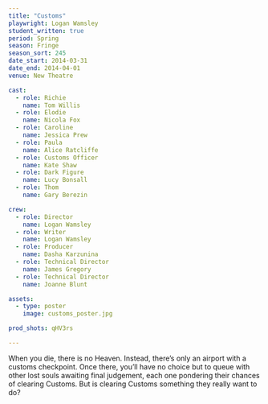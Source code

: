 ```yaml
---
title: "Customs"
playwright: Logan Wamsley
student_written: true
period: Spring
season: Fringe
season_sort: 245
date_start: 2014-03-31
date_end: 2014-04-01
venue: New Theatre

cast:
  - role: Richie
    name: Tom Willis
  - role: Elodie
    name: Nicola Fox
  - role: Caroline
    name: Jessica Prew
  - role: Paula
    name: Alice Ratcliffe
  - role: Customs Officer
    name: Kate Shaw
  - role: Dark Figure
    name: Lucy Bonsall
  - role: Thom
    name: Gary Berezin

crew:
  - role: Director
    name: Logan Wamsley
  - role: Writer
    name: Logan Wamsley
  - role: Producer
    name: Dasha Karzunina
  - role: Technical Director
    name: James Gregory
  - role: Technical Director
    name: Joanne Blunt

assets:
  - type: poster
    image: customs_poster.jpg

prod_shots: qHV3rs

---
```


When you die, there is no Heaven. Instead, there’s only an airport with a customs checkpoint. Once there, you’ll have no choice but to queue with other lost souls awaiting final judgement, each one pondering their chances of clearing Customs. But is clearing Customs something they really want to do?
